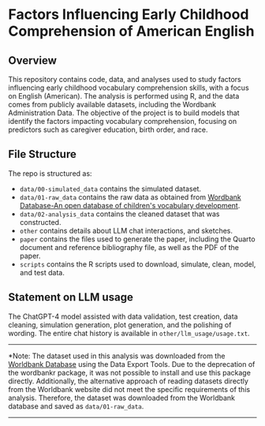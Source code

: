 # Factors Influencing Early Childhood Comprehension of American English

## Overview

This repository contains code, data, and analyses used to study factors influencing early childhood vocabulary comprehension skills, with a focus on English (American). The analysis is performed using R, and the data comes from publicly available datasets, including the Wordbank Administration Data. The objective of the project is to build models that identify the factors impacting vocabulary comprehension, focusing on predictors such as caregiver education, birth order, and 
race.

## File Structure

The repo is structured as:

-   `data/00-simulated_data` contains the simulated dataset.
-   `data/01-raw_data` contains the raw data as obtained from [Wordbank Database-An open database of children's vocabulary development](https://wordbank.stanford.edu/).
-   `data/02-analysis_data` contains the cleaned dataset that was constructed.
-   `other` contains details about LLM chat interactions, and sketches.
-   `paper` contains the files used to generate the paper, including the Quarto document and reference bibliography file, as well as the PDF of the paper.
-   `scripts` contains the R scripts used to download, simulate, clean, model, and test data.


## Statement on LLM usage

The ChatGPT-4 model assisted with data validation, test creation, data cleaning, simulation generation, plot generation, and the polishing of wording. The entire chat history is available in `other/llm_usage/usage.txt`.


------------------------------------------------------------------------

*Note: The dataset used in this analysis was downloaded from the [Worldbank Database](https://wordbank.stanford.edu/) using the Data Export Tools. Due to the deprecation of the wordbankr package, it was not possible to install and use this package directly. Additionally, the alternative approach of reading datasets directly from the Worldbank website did not meet the specific requirements of this analysis. Therefore, the dataset was downloaded from the Worldbank database and saved as `data/01-raw_data`.

------------------------------------------------------------------------